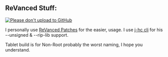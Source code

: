 ## ReVanced Stuff:

[![Please don't upload to GitHub](https://nogithub.codeberg.page/badge-sq.svg)](https://nogithub.codeberg.page)

I personally use [ReVanced Patches](https://github.com/ReVanced/revanced-patches) for the easier, usage.
I use [j-hc cli](https://github.com/j-hc/revanced-cli) for his --unsigned & --rip-lib support.

Tablet build is for Non-Root probably the worst naming, I hope you understand.
